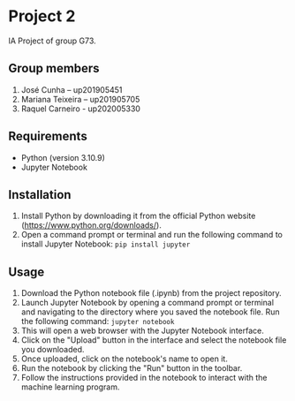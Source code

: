 # Project 2
IA Project of group G73.
## Group members

1. José Cunha – up201905451
2. Mariana Teixeira – up201905705
3. Raquel Carneiro - up202005330

## Requirements
- Python (version 3.10.9)
- Jupyter Notebook
## Installation
1. Install Python by downloading it from the official Python website (https://www.python.org/downloads/).
2. Open a command prompt or terminal and run the following command to install Jupyter Notebook: `pip install jupyter`

## Usage
1. Download the Python notebook file (.ipynb) from the project repository.
2. Launch Jupyter Notebook by opening a command prompt or terminal and navigating to the directory where you saved the notebook file. Run the following command: `jupyter notebook
`
3. This will open a web browser with the Jupyter Notebook interface.
4. Click on the "Upload" button in the interface and select the notebook file you downloaded.
5. Once uploaded, click on the notebook's name to open it.
6. Run the notebook by clicking the "Run" button in the toolbar.
7. Follow the instructions provided in the notebook to interact with the machine learning program.
